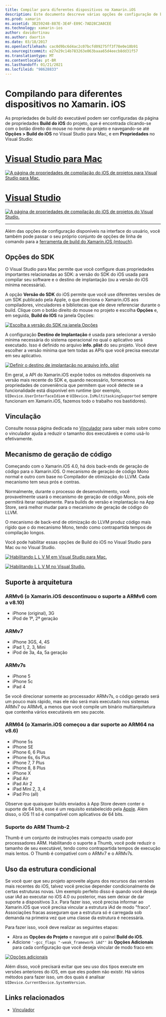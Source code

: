 ```yaml
---
title: Compilar para diferentes dispositivos no Xamarin.iOS
description: Este documento descreve várias opções de configuração de build que podem ser usadas para personalizar um build do Xamarin.iOS para diferentes dispositivos.
ms.prod: xamarin
ms.assetid: 3B259248-887E-3E4F-E09C-7AD28C2A8CEE
ms.technology: xamarin-ios
author: davidortinau
ms.author: daortin
ms.date: 03/18/2017
ms.openlocfilehash: cac0d9bc6d4ac2c07bcfd09275ff3f78e0e18b91
ms.sourcegitcommit: e27e29c14b783263e063baaa65d4eecb8dd31f57
ms.translationtype: MT
ms.contentlocale: pt-BR
ms.lasthandoff: 01/21/2021
ms.locfileid: "98628833"
---
```

# <a name="compiling-for-different-devices-in-xamarinios"></a>Compilando para diferentes dispositivos no Xamarin. iOS

As propriedades de build do executável podem ser configuradas da página de propriedades **Build do iOS** do projeto, que é encontrada clicando-se com o botão direito do mouse no nome do projeto e navegando-se até **Opções > Build do iOS** no Visual Studio para Mac, e em **Propriedades** no Visual Studio:

# <a name="visual-studio-for-mac"></a>[Visual Studio para Mac](#tab/macos)

[![A página de propriedades de compilação do iOS de projetos para Visual Studio para Mac.](compiling-for-different-devices-images/image1.png)](compiling-for-different-devices-images/image1.png#lightbox) 

# <a name="visual-studio"></a>[Visual Studio](#tab/windows)

[![A página de propriedades de compilação do iOS de projetos do Visual Studio.](compiling-for-different-devices-images/image1a.png)](compiling-for-different-devices-images/image1a.png#lightbox)

-----

Além das opções de configuração disponíveis na interface do usuário, você também pode passar o seu próprio conjunto de opções de linha de comando para a [ferramenta de build do Xamarin.iOS (mtouch)](~/ios/deploy-test/mtouch.md).

## <a name="sdk-options"></a>Opções do SDK

O Visual Studio para Mac permite que você configure duas propriedades importantes relacionadas ao SDK: a versão do SDK do iOS usada para compilar seu software e o destino de implantação (ou a versão do iOS mínima necessária).

A opção **Versão do SDK** do iOS permite que você use diferentes versões de um SDK publicado pela Apple, o que direciona o Xamarin.iOS aos compiladores, vinculadores e bibliotecas que ele deve referenciar durante o build. Clique com o botão direito do mouse no projeto e escolha **Opções** e, em seguida, **Build do IOS** na janela Opções:

[![Escolha a versão do SDK na janela Opções](compiling-for-different-devices-images/sdk-version-sml.png)](compiling-for-different-devices-images/sdk-version.png#lightbox)

A configuração **Destino de Implantação** é usada para selecionar a versão mínima necessária do sistema operacional no qual o aplicativo será executado. Isso é definido no arquivo **info. plist** do seu projeto. Você deve escolher a versão mínima que tem todas as APIs que você precisa executar em seu aplicativo.

[![Definir o destino de implantação no arquivo info. plist](compiling-for-different-devices-images/deployment-target-sml.png)](compiling-for-different-devices-images/deployment-target.png#lightbox)

Em geral, a API do Xamarin.iOS expõe todos os métodos disponíveis na versão mais recente do SDK e, quando necessário, fornecemos propriedades de conveniência que permitem que você detecte se a funcionalidade está disponível em runtime (por exemplo, `UIDevice.UserInterfaceIdiom` e `UIDevice.IsMultitaskingSupported` sempre funcionam em Xamarin.iOS, fazemos todo o trabalho nos bastidores).

## <a name="linking"></a>Vinculação

Consulte nossa página dedicada no [Vinculador](~/ios/deploy-test/linker.md) para saber mais sobre como o vinculador ajuda a reduzir o tamanho dos executáveis e como usá-lo efetivamente.

## <a name="code-generation-engine"></a>Mecanismo de geração de código

Começando com o Xamarin.iOS 4.0, há dois back-ends de geração de código para o Xamarin.iOS. O mecanismo de geração de código Mono normal e outro com base no Compilador de otimização do LLVM. Cada mecanismo tem seus prós e contras.

Normalmente, durante o processo de desenvolvimento, você provavelmente usará o mecanismo de geração de código Mono, pois ele permitirá iterar rapidamente. Para builds de versão e implantação na App Store, será melhor mudar para o mecanismo de geração de código do LLVM.

O mecanismo de back-end de otimização do LLVM produz código mais rígido que o do mecanismo Mono, tendo como contrapartida tempos de compilação longos.

Você pode habilitar essas opções de Build do iOS no Visual Studio para Mac ou no Visual Studio.

[![Habilitando L L V M em Visual Studio para Mac.](compiling-for-different-devices-images/image2.png)](compiling-for-different-devices-images/image2.png#lightbox)

[![Habilitando L L V M no Visual Studio.](compiling-for-different-devices-images/image2a.png)](compiling-for-different-devices-images/image2a.png#lightbox)

## <a name="architecture-support"></a>Suporte à arquitetura

### <a name="armv6-xamarinios-discontinued-support-for-armv6-with-v810"></a>ARMv6 (o Xamarin.iOS descontinuou o suporte a ARMv6 com a v8.10)

- iPhone (original), 3G
- iPod de 1ª, 2ª geração

### <a name="armv7"></a>ARMv7

- iPhone 3GS, 4, 4S
- iPad 1, 2, 3, Mini
- iPod de 3a, 4a, 5a geração

### <a name="armv7s"></a>ARMv7s

- iPhone 5
- iPhone 5c
- iPad 4

Se você direcionar somente ao processador ARMv7s, o código gerado será um pouco mais rápido, mas ele não será mais executado nos sistemas ARMv7 ou ARMv6, a menos que você compile um binário multiarquitetura que contenha vários executáveis em seu pacote.

### <a name="arm64-xamarinios-started-supporting-arm64-in-v86"></a>ARM64 (o Xamarin.iOS começou a dar suporte ao ARM64 na v8.6)

- iPhone 5s
- iPhone SE
- iPhone 6, 6 Plus
- iPhone 6s, 6s Plus
- iPhone 7, 7 Plus
- iPhone 8, 8 Plus
- iPhone X
- iPad Air
- iPad Air 2
- iPad Mini 2, 3, 4
- iPad Pro (all)

Observe que quaisquer builds enviados à App Store devem conter o suporte de 64 bits, esse é um requisito estabelecido pela [Apple](https://developer.apple.com/news/?id=12172014b). Além disso, o iOS 11 só é compatível com aplicativos de 64 bits.

### <a name="arm-thumb-2-support"></a>Suporte do ARM Thumb-2

Thumb é um conjunto de instruções mais compacto usado por processadores ARM. Habilitando o suporte a Thumb, você pode reduzir o tamanho de seu executável, tendo como contrapartida tempos de execução mais lentos. O Thumb é compatível com o ARMv7 e o ARMv7s.

## <a name="conditional-framework-usage"></a>Uso da estrutura condicional

Se você quer que seu projeto aproveite alguns dos recursos das versões mais recentes do iOS, talvez você precise depender condicionalmente de certas estruturas novas. Um exemplo perfeito disso é quando você deseja usar iAd ao executar no iOS 4.0 ou posterior, mas sem deixar de dar suporte a dispositivos 3.x. Para fazer isso, você precisa informar ao Xamarin.iOS que você precisa vincular a estrutura iAd de modo "fraco". Associações fracas asseguram que a estrutura só é carregada sob demanda na primeira vez que uma classe da estrutura é necessária.

Para fazer isso, você deve realizar as seguintes etapas:

- Abra as **Opções do Projeto** e navegue até o painel **Build do iOS**.
- Adicione `'-gcc_flags "-weak_framework iAd"'` às **Opções Adicionais** para cada configuração que você deseja vincular de modo fraco em:

[![Opções adicionais](compiling-for-different-devices-images/image3.png)](compiling-for-different-devices-images/image3.png#lightbox)

Além disso, você precisará evitar que seu uso dos tipos execute em versões anteriores do iOS, em que eles podem não existir. Há vários métodos para fazer isso, um dos quais é analisar `UIDevice.CurrentDevice.SystemVersion`.

## <a name="related-links"></a>Links relacionados

- [Vinculador](~/ios/deploy-test/linker.md)
